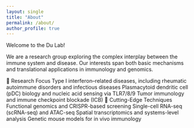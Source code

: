 ```yaml
---
layout: single
title: "About" 
permalink: /about/
author_profile: true
---
```


Welcome to the Du Lab!

We are a research group exploring the complex interplay between the immune system and disease. Our interests span both basic mechanisms and translational applications in immunology and genomics.

🔬 Research Focus
Type I interferon–related diseases, including rheumatic autoimmune disorders and infectious diseases
Plasmacytoid dendritic cell (pDC) biology and nucleic acid sensing via TLR7/8/9
Tumor immunology and immune checkpoint blockade (ICB)
🧪 Cutting-Edge Techniques
Functional genomics and CRISPR-based screening
Single-cell RNA-seq (scRNA-seq) and ATAC-seq
Spatial transcriptomics and systems-level analysis
Genetic mouse models for in vivo immunology

